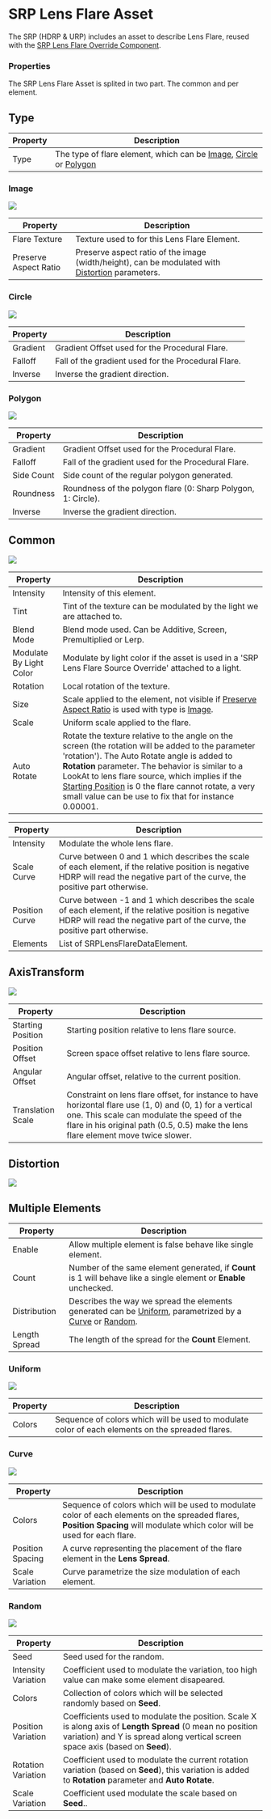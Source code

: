 # SRP Lens Flare Asset

The SRP (HDRP & URP) includes an asset to describe Lens Flare, reused with the [SRP Lens Flare Override Component](srp-lens-flare-component.md).

### Properties

The SRP Lens Flare Asset is splited in two part. The common and per element.

## Type

| **Property**    | **Description**                                              |
| --------------- | ------------------------------------------------------------ |
| Type | The type of flare element, which can be [Image](#Image), [Circle](#Circle) or [Polygon](#Polygon) |

### Image
![](images/LensFlareShapeImage.png)

| **Property**    | **Description**                                              |
| --------------- | ------------------------------------------------------------ |
| Flare Texture | Texture used to for this Lens Flare Element. |
| Preserve Aspect Ratio | Preserve aspect ratio of the image (width/height), can be modulated with [Distortion](#Distortion) parameters. |

### Circle
![](images/LensFlareShapeCircle.png)

| **Property**    | **Description**                                              |
| --------------- | ------------------------------------------------------------ |
| Gradient | Gradient Offset used for the Procedural Flare. |
| Falloff | Fall of the gradient used for the Procedural Flare. |
| Inverse | Inverse the gradient direction. |

### Polygon
![](images/LensFlareShapePolygon.png)

| **Property**    | **Description**                                              |
| --------------- | ------------------------------------------------------------ |
| Gradient | Gradient Offset used for the Procedural Flare. |
| Falloff | Fall of the gradient used for the Procedural Flare. |
| Side Count | Side count of the regular polygon generated. |
| Roundness | Roundness of the polygon flare (0: Sharp Polygon, 1: Circle). |
| Inverse | Inverse the gradient direction. |

## Common
![](images/LensFlareCommon.png)

| **Property**    | **Description**                                              |
| --------------- | ------------------------------------------------------------ |
| Intensity | Intensity of this element. |
| Tint | Tint of the texture can be modulated by the light we are attached to. |
| Blend Mode | Blend mode used. Can be Additive, Screen, Premultiplied or Lerp. |
| Modulate By Light Color | Modulate by light color if the asset is used in a 'SRP Lens Flare Source Override' attached to a light. |
| Rotation | Local rotation of the texture. |
| Size | Scale applied to the element, not visible if [Preserve Aspect Ratio](#Image) is used with type is [Image](#Image). |
| Scale | Uniform scale applied to the flare. |
| Auto Rotate | Rotate the texture relative to the angle on the screen (the rotation will be added to the parameter 'rotation'). The Auto Rotate angle is added to **Rotation** parameter. The behavior is similar to a LookAt to lens flare source, which implies if the [Starting Position](#AxisTransform) is 0 the flare cannot rotate, a very small value can be use to fix that for instance 0.00001. |

| **Property**    | **Description**                                              |
| --------------- | ------------------------------------------------------------ |
| Intensity       | Modulate the whole lens flare. |
| Scale Curve     | Curve between 0 and 1 which describes the scale of each element, if the relative position is negative HDRP will read the negative part of the curve, the positive part otherwise. |
| Position Curve  | Curve between -1 and 1 which describes the scale of each element, if the relative position is negative HDRP will read the negative part of the curve, the positive part otherwise. |
| Elements        | List of SRPLensFlareDataElement. |

## AxisTransform
![](images/LensFlareAxisTransform.png)

| **Property**    | **Description**                                              |
| --------------- | ------------------------------------------------------------ |
| Starting Position | Starting position relative to lens flare source. |
| Position Offset | Screen space offset relative to lens flare source. |
| Angular Offset | Angular offset, relative to the current position. |
| Translation Scale | Constraint on lens flare offset, for instance to have horizontal flare use (1, 0) and (0, 1) for a vertical one. This scale can modulate the speed of the flare in his original path (0.5, 0.5) make the lens flare element move twice slower. |

## Distortion
![](images/LensFlareRadialDistortion.png)

## Multiple Elements

| **Property**    | **Description**                                              |
| --------------- | ------------------------------------------------------------ |
| Enable | Allow multiple element is false behave like single element. |
| Count | Number of the same element generated, if **Count** is 1 will behave like a single element or **Enable** unchecked. |
| Distribution | Describes the way we spread the elements generated can be [Uniform](#Uniform), parametrized by a [Curve](#Curve) or [Random](#Random). |
| Length Spread | The length of the spread for the **Count** Element. |

### Uniform
![](images/LensFlareMultileElementUniform.png)

| **Property**    | **Description**                                              |
| --------------- | ------------------------------------------------------------ |
| Colors | Sequence of colors which will be used to modulate color of each elements on the spreaded flares. |

### Curve
![](images/LensFlareMultileElementCurve.png)

| **Property**    | **Description**                                              |
| --------------- | ------------------------------------------------------------ |
| Colors | Sequence of colors which will be used to modulate color of each elements on the spreaded flares, **Position Spacing** will modulate which color will be used for each flare. |
| Position Spacing | A curve representing the placement of the flare element in the **Lens Spread**. |
| Scale Variation | Curve parametrize the size modulation of each element. |

### Random
![](images/LensFlareMultileElementRandom.png)

| **Property**    | **Description**                                              |
| --------------- | ------------------------------------------------------------ |
| Seed | Seed used for the random. |
| Intensity Variation | Coefficient used to modulate the variation, too high value can make some element disapeared. |
| Colors | Collection of colors which will be selected randomly based on **Seed**. |
| Position Variation | Coefficients used to modulate the position. Scale X is along axis of **Length Spread** (0 mean no position variation) and Y is spread along vertical screen space axis (based on **Seed**). |
| Rotation Variation | Coefficient used to modulate the current rotation variation (based on **Seed**), this variation is added to **Rotation** parameter and **Auto Rotate**. |
| Scale Variation | Coefficient used modulate the scale based on **Seed**.. |

